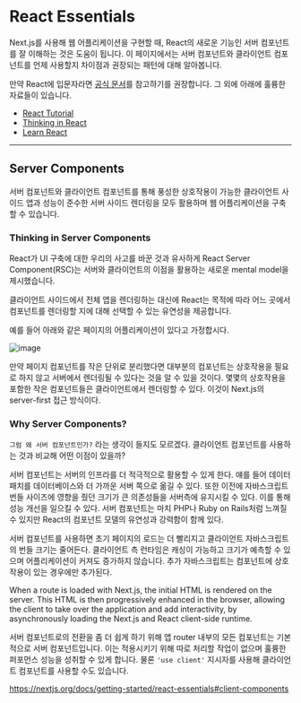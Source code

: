 # React Essentials

Next.js를 사용해 웹 어플리케이션을 구현할 때, React의 새로운 기능인 서버 컴포넌트를 잘 이해하는 것은 도움이 됩니다. 이 페이지에서는 서버 컴포넌트와 클라이언트 컴포넌트를 언제 사용할지 차이점과 권장되는 패턴에 대해 알아봅니다.

만약 React에 입문자라면 [공식 문서](https://react.dev/learn)를 참고하기를 권장합니다. 그 외에 아래에 훌륭한 자료들이 있습니다.
- [React Tutorial](https://react.dev/learn/tutorial-tic-tac-toe)
- [Thinking in React](https://react.dev/learn/thinking-in-react)
- [Learn React](https://react.dev/learn/describing-the-ui)
[]()
---

## Server Components

서버 컴포넌트와 클라이언트 컴포넌트를 통해 풍성한 상호작용이 가능한 클라이언트 사이드 앱과 성능이 준수한 서버 사이드 렌더링을 모두 활용하며 웹 어플리케이션을 구축할 수 있습니다. 

### Thinking in Server Components

React가 UI 구축에 대한 우리의 사고를 바꾼 것과 유사하게 React Server Component(RSC)는 서버와 클라이언트의 이점을 활용하는 새로운 mental model을 제시했습니다.

클라이언트 사이드에서 전체 앱을 렌더링하는 대신에 React는 목적에 따라 어느 곳에서 컴포넌트를 렌더링할 지에 대해 선택할 수 있는 유연성을 제공합니다.

예를 들어 아래와 같은 페이지의 어플리케이션이 있다고 가정합시다.

![image](https://github.com/marco0212/nextjs-translate/assets/50050459/7bf2776f-d8b2-40cb-98fd-03618fc02903)

만약 페이지 컴포넌트를 작은 단위로 분리했다면 대부분의 컴포넌트는 상호작용을 필요로 하지 않고 서버에서 렌더링될 수 있다는 것을 알 수 있을 것이다. 몇몇의 상호작용을 포함한 작은 컴포넌트들은 클라이언트에서 렌더링할 수 있다. 이것이 Next.js의 server-first 접근 방식이다.

### Why Server Components?

`그럼 왜 서버 컴포넌트인가?` 라는 생각이 들지도 모르겠다. 클라이언트 컴포넌트를 사용하는 것과 비교해 어떤 이점이 있을까?

서버 컴포넌트는 서버의 인프라를 더 적극적으로 활용할 수 있게 한다. 얘를 들어 데이터 패치를 데이터베이스와 더 가까운 서버 쪽으로 옮길 수 있다. 또한 이전에 자바스크립트 번들 사이즈에 영향을 줬던 크기가 큰 의존성들을 서버측에 유지시킬 수 있다. 이를 통해 성능 개선을 일으킬 수 있다. 서버 컴포넌트는 마치 PHP나 Ruby on Rails처럼 느껴질 수 있지만 React의 컴포넌트 모델의 유연성과 강력함이 함께 있다.

서버 컴포넌트를 사용하면 초기 페이지의 로드는 더 빨리지고 클라이언트 자바스크립트의 번들 크기는 줄어든다. 클라이언트 측 런타임은 캐싱이 가능하고 크기가 예측할 수 있으며 어플리케이션이 커져도 증가하지 않습니다. 추가 자바스크립트는 컴포넌트에 상호작용이 있는 경우에만 추가된다.

When a route is loaded with Next.js, the initial HTML is rendered on the server. This HTML is then progressively enhanced in the browser, allowing the client to take over the application and add interactivity, by asynchronously loading the Next.js and React client-side runtime.

서버 컴포넌트로의 전환을 좀 더 쉽게 하기 위해 앱 router 내부의 모든 컴포넌트는 기본적으로 서버 컴포넌트입니다. 이는 적용시키기 위해 따로 처리할 작업이 없으며 훌륭한 퍼포먼스 성능을 성취할 수 있게 합니다. 물론 `'use client'` 지시자를 사용해 클라이언트 컴포넌트를 사용할 수도 있습니다.

https://nextjs.org/docs/getting-started/react-essentials#client-components

